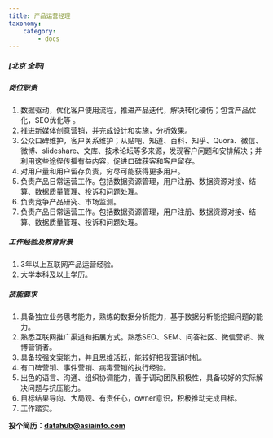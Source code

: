 ```yaml
---
title: 产品运营经理
taxonomy:
    category:
        - docs
---
```


##### **[北京  全职]**

##### 岗位职责
1. 数据驱动，优化客户使用流程，推进产品迭代，解决转化硬伤；包含产品优化，SEO优化等 。
2. 推进新媒体创意营销，并完成设计和实施，分析效果。
3. 公众口碑维护，客户关系维护；从贴吧、知道、百科、知乎、Quora、微信、微博、slideshare、文库、技术论坛等多来源，发现客户问题和安排解决；并利用这些途径传播有益内容，促进口碑获客和客户留存。
4. 对用户量和用户留存负责，穷尽可能获得更多用户。
5. 负责产品日常运营工作。包括数据资源管理，用户注册、数据资源对接、结算、数据质量管理、投诉和问题处理。
6. 负责竞争产品研究、市场监测。
7. 负责产品日常运营工作。包括数据资源管理，用户注册、数据资源对接、结算、数据质量管理、投诉和问题处理。

##### 工作经验及教育背景
1. 3年以上互联网产品运营经验。
2. 大学本科及以上学历。

##### 技能要求
1. 具备独立业务思考能力，熟练的数据分析能力，基于数据分析能挖掘问题的能力。
2. 熟悉互联网推广渠道和拓展方式。熟悉SEO、SEM、问答社区、微信营销、微博营销者。
3. 具备较强文案能力，并且思维活跃，能较好把我营销时机。
4. 有口碑营销、事件营销、病毒营销的执行经验。
5. 出色的语言、沟通、组织协调能力，善于调动团队积极性，具备较好的实际解决问题与抗压能力。
6. 目标结果导向、大局观、有责任心，owner意识，积极推动完成目标。
7. 工作踏实。

**投个简历：datahub@asiainfo.com**